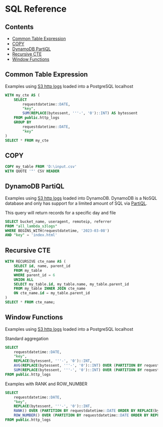 # SQL Reference

## Contents

- [Common Table Expression](#common-table-expression)
- [COPY](#copy)
- [DynamoDB PartiQL](#dynamodb-partiql)
- [Recursive CTE](#recursive-cte)
- [Window Functions](#window-functions)

## Common Table Expression

Examples using [S3 http logs](https://docs.aws.amazon.com/AmazonS3/latest/userguide/LogFormat.html) loaded into a PostgreSQL localhost

```sql
WITH my_cte AS (
    SELECT
        requestdatetime::DATE, 
        "key",
        SUM(REPLACE(bytessent, '''-', '0')::INT) AS bytessent
    FROM public.http_logs
    GROUP BY
        requestdatetime::DATE, 
        "key"
)
SELECT * FROM my_cte
```

## COPY

```sql
COPY my_table FROM 'D:\input.csv'
WITH QUOTE '"' CSV HEADER 
```

## DynamoDB PartiQL

Examples using [S3 http logs](https://docs.aws.amazon.com/AmazonS3/latest/userguide/LogFormat.html) loaded into DynamoDB. DynamoDB is a NoSQL database and only has support for a limited amount of SQL via [PartiQL](https://docs.aws.amazon.com/amazondynamodb/latest/developerguide/ql-reference.html).

This query will return records for a specific day and file

```sql
SELECT bucket_name, useragent, remoteip, referrer
FROM "all_lambda_s3logs"
WHERE BEGINS_WITH(requestdatetime, '2023-03-08')
AND "key" = 'index.html'
```

## Recursive CTE

```sql
WITH RECURSIVE cte_name AS (
    SELECT id, name, parent_id
    FROM my_table
    WHERE parent_id = 6
    UNION ALL
    SELECT my_table.id, my_table.name, my_table.parent_id
    FROM my_table INNER JOIN cte_name
    ON cte_name.id = my_table.parent_id
)
SELECT * FROM cte_name;
```

## Window Functions

Examples using [S3 http logs](https://docs.aws.amazon.com/AmazonS3/latest/userguide/LogFormat.html) loaded into a PostgreSQL localhost

Standard aggregation
```sql
SELECT
    requestdatetime::DATE, 
    "key",
    REPLACE(bytessent, '''-', '0')::INT,
    AVG(REPLACE(bytessent, '''-', '0')::INT) OVER (PARTITION BY requestdatetime::date),
    SUM(REPLACE(bytessent, '''-', '0')::INT) OVER (PARTITION BY requestdatetime::date)
FROM public.http_logs
```

Examples with RANK and ROW_NUMBER
```sql
SELECT 
    requestdatetime::DATE, 
    "key",
    REPLACE(bytessent, '''-', '0')::INT,
    RANK() OVER (PARTITION BY requestdatetime::DATE ORDER BY REPLACE(bytessent, '''-', '0')::INT DESC),
    ROW_NUMBER() OVER (PARTITION BY requestdatetime::DATE ORDER BY REPLACE(bytessent, '''-', '0')::INT DESC)
FROM public.http_logs
```